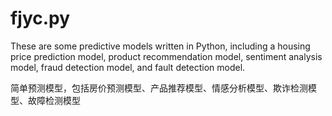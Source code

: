 # fjyc.py
These are some predictive models written in Python, including a housing price prediction model, product recommendation model, sentiment analysis model, fraud detection model, and fault detection model.

简单预测模型，包括房价预测模型、产品推荐模型、情感分析模型、欺诈检测模型、故障检测模型
